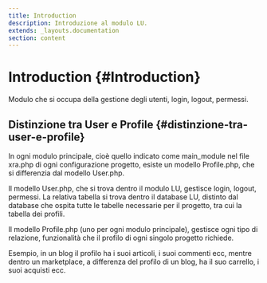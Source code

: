 ```yaml
---
title: Introduction
description: Introduzione al modulo LU.
extends: _layouts.documentation
section: content
---
```


# Introduction {#Introduction}

Modulo che si occupa della gestione degli utenti, login, logout, permessi.

## Distinzione tra User e Profile {#distinzione-tra-user-e-profile}

In ogni modulo principale, cioè quello indicato come main_module nel file xra.php di ogni configurazione progetto,
esiste un modello Profile.php, che si differenzia dal modello User.php.

Il modello User.php, che si trova dentro il modulo LU, gestisce login, logout, permessi.
La relativa tabella si trova dentro il database LU, distinto dal database che ospita tutte le tabelle necessarie per il progetto, tra cui la tabella dei profili.

Il modello Profile.php (uno per ogni modulo principale), gestisce ogni tipo di relazione, funzionalità che il profilo di ogni singolo progetto richiede.

Esempio, in un blog il profilo ha i suoi articoli, i suoi commenti ecc, mentre dentro un marketplace, a differenza del profilo di un blog, ha il suo carrello, i suoi acquisti ecc.
